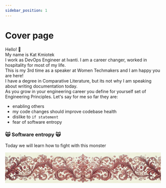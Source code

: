 ```yaml
---
sidebar_position: 1
---
```

# Cover page

Hello! 👋  
My name is Kat Kmiotek  
I work as DevOps Engineer at Ivanti. I am a career changer, worked in hospitality for most of my life.  
This is my 3rd time as a speaker at Women Techmakers and I am happy you are here!  
I have a degree in Comparative Literature, but its not why I am speaking about writing documentation today.  
As you grow in your engineering career you define for yourself set of Engineering Principles. Let's say for me so far they are:
- enabling others
- my code changes should improve codebase health
- dislike to `if statement`
- fear of software entropy


### 🙀 Software entropy 🙀

Today we will learn how to fight with this monster

  
  

  
  
  
      
![ornament](./red-small.png)


